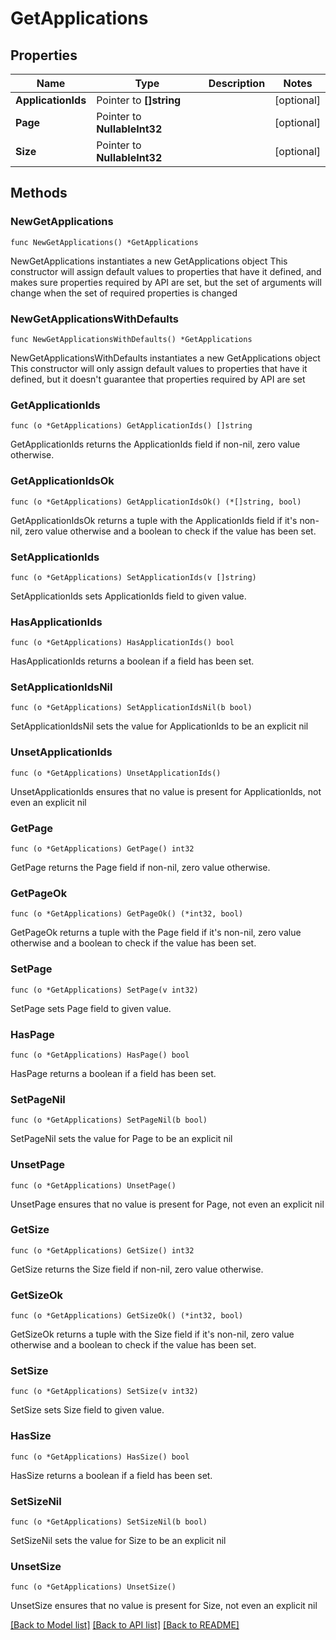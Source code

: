 # GetApplications

## Properties

Name | Type | Description | Notes
------------ | ------------- | ------------- | -------------
**ApplicationIds** | Pointer to **[]string** |  | [optional] 
**Page** | Pointer to **NullableInt32** |  | [optional] 
**Size** | Pointer to **NullableInt32** |  | [optional] 

## Methods

### NewGetApplications

`func NewGetApplications() *GetApplications`

NewGetApplications instantiates a new GetApplications object
This constructor will assign default values to properties that have it defined,
and makes sure properties required by API are set, but the set of arguments
will change when the set of required properties is changed

### NewGetApplicationsWithDefaults

`func NewGetApplicationsWithDefaults() *GetApplications`

NewGetApplicationsWithDefaults instantiates a new GetApplications object
This constructor will only assign default values to properties that have it defined,
but it doesn't guarantee that properties required by API are set

### GetApplicationIds

`func (o *GetApplications) GetApplicationIds() []string`

GetApplicationIds returns the ApplicationIds field if non-nil, zero value otherwise.

### GetApplicationIdsOk

`func (o *GetApplications) GetApplicationIdsOk() (*[]string, bool)`

GetApplicationIdsOk returns a tuple with the ApplicationIds field if it's non-nil, zero value otherwise
and a boolean to check if the value has been set.

### SetApplicationIds

`func (o *GetApplications) SetApplicationIds(v []string)`

SetApplicationIds sets ApplicationIds field to given value.

### HasApplicationIds

`func (o *GetApplications) HasApplicationIds() bool`

HasApplicationIds returns a boolean if a field has been set.

### SetApplicationIdsNil

`func (o *GetApplications) SetApplicationIdsNil(b bool)`

 SetApplicationIdsNil sets the value for ApplicationIds to be an explicit nil

### UnsetApplicationIds
`func (o *GetApplications) UnsetApplicationIds()`

UnsetApplicationIds ensures that no value is present for ApplicationIds, not even an explicit nil
### GetPage

`func (o *GetApplications) GetPage() int32`

GetPage returns the Page field if non-nil, zero value otherwise.

### GetPageOk

`func (o *GetApplications) GetPageOk() (*int32, bool)`

GetPageOk returns a tuple with the Page field if it's non-nil, zero value otherwise
and a boolean to check if the value has been set.

### SetPage

`func (o *GetApplications) SetPage(v int32)`

SetPage sets Page field to given value.

### HasPage

`func (o *GetApplications) HasPage() bool`

HasPage returns a boolean if a field has been set.

### SetPageNil

`func (o *GetApplications) SetPageNil(b bool)`

 SetPageNil sets the value for Page to be an explicit nil

### UnsetPage
`func (o *GetApplications) UnsetPage()`

UnsetPage ensures that no value is present for Page, not even an explicit nil
### GetSize

`func (o *GetApplications) GetSize() int32`

GetSize returns the Size field if non-nil, zero value otherwise.

### GetSizeOk

`func (o *GetApplications) GetSizeOk() (*int32, bool)`

GetSizeOk returns a tuple with the Size field if it's non-nil, zero value otherwise
and a boolean to check if the value has been set.

### SetSize

`func (o *GetApplications) SetSize(v int32)`

SetSize sets Size field to given value.

### HasSize

`func (o *GetApplications) HasSize() bool`

HasSize returns a boolean if a field has been set.

### SetSizeNil

`func (o *GetApplications) SetSizeNil(b bool)`

 SetSizeNil sets the value for Size to be an explicit nil

### UnsetSize
`func (o *GetApplications) UnsetSize()`

UnsetSize ensures that no value is present for Size, not even an explicit nil

[[Back to Model list]](../README.md#documentation-for-models) [[Back to API list]](../README.md#documentation-for-api-endpoints) [[Back to README]](../README.md)



